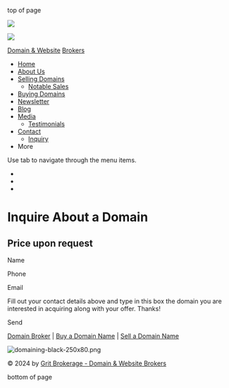 top of page

![](https://static.wixstatic.com/media/62f26520e99441c6804b83aaf5423953.jpg/v1/fill/w_288,h_192,al_c,q_80,usm_0.66_1.00_0.01,blur_2,enc_auto/62f26520e99441c6804b83aaf5423953.jpg)

![](https://static.wixstatic.com/media/a53ed9_84309abe4e584333b64e07e3ce869c2d~mv2.png/v1/fill/w_55,h_55,al_c,q_85,usm_0.66_1.00_0.01,enc_auto/a53ed9_84309abe4e584333b64e07e3ce869c2d~mv2.png)

[Domain & Website](https://www.gritbrokerage.com/) [Brokers](https://www.gritbrokerage.com/)

* [Home](https://www.gritbrokerage.com/)
* [About Us](https://www.gritbrokerage.com/about-us)
* [Selling Domains](https://www.gritbrokerage.com/selling-domains)
    * [Notable Sales](https://www.gritbrokerage.com/domains-sold)
* [Buying Domains](https://www.gritbrokerage.com/buying-domains)
* [Newsletter](https://www.gritbrokerage.com/newsletter)
* [Blog](https://www.gritbrokerage.com/blog)
* [Media](https://www.gritbrokerage.com/media)
    * [Testimonials](https://www.gritbrokerage.com/testimonials)
* [Contact](https://www.gritbrokerage.com/contact)
    * [Inquiry](https://www.gritbrokerage.com/inquiry)
* More
    

Use tab to navigate through the menu items.

* [](https://www.linkedin.com/company/gritbrokerage)
* [](http://www.facebook.com/gritbrokerage)
* [](http://www.twitter.com/gritbrokerage)

Inquire About a Domain
======================

Price upon request
------------------

Name

Phone

Email

Fill out your contact details above and type in this box the domain you are interested in acquiring along with your offer. Thanks!

Send

[Domain Broker](https://www.gritbrokerage.com/) | [Buy a Domain Name](https://www.gritbrokerage.com/buying-domains) | [Sell a Domain Name](https://www.gritbrokerage.com/selling-domains)

![domaining-black-250x80.png](https://static.wixstatic.com/media/a53ed9_aa69e6fea29548fb966c87b8d8565515~mv2.png/v1/fill/w_138,h_38,al_c,q_85,usm_0.66_1.00_0.01,enc_auto/domaining-black-250x80.png)

© 2024 by [Grit Brokerage - Domain & Website Brokers](https://www.gritbrokerage.com/)

bottom of page